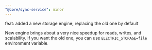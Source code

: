 ```yaml
---
"@core/sync-service": minor
---
```


feat: added a new storage engine, replacing the old one by default

New engine brings about a very nice speedup for reads, writes, and scalability. If you want the old one, you can use `ELECTRIC_STORAGE=file` environment variable.
